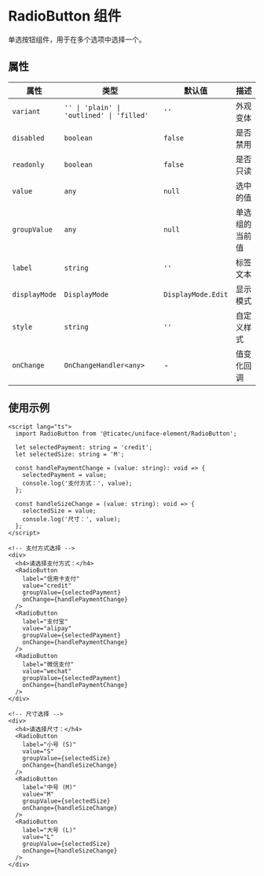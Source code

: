 # RadioButton 组件

单选按钮组件，用于在多个选项中选择一个。

## 属性

| 属性 | 类型 | 默认值 | 描述 |
|------|------|--------|------|
| `variant` | `'' \| 'plain' \| 'outlined' \| 'filled'` | `''` | 外观变体 |
| `disabled` | `boolean` | `false` | 是否禁用 |
| `readonly` | `boolean` | `false` | 是否只读 |
| `value` | `any` | `null` | 选中的值 |
| `groupValue` | `any` | `null` | 单选组的当前值 |
| `label` | `string` | `''` | 标签文本 |
| `displayMode` | `DisplayMode` | `DisplayMode.Edit` | 显示模式 |
| `style` | `string` | `''` | 自定义样式 |
| `onChange` | `OnChangeHandler<any>` | - | 值变化回调 |

## 使用示例

```svelte
<script lang="ts">
  import RadioButton from '@ticatec/uniface-element/RadioButton';
  
  let selectedPayment: string = 'credit';
  let selectedSize: string = 'M';
  
  const handlePaymentChange = (value: string): void => {
    selectedPayment = value;
    console.log('支付方式：', value);
  };
  
  const handleSizeChange = (value: string): void => {
    selectedSize = value;
    console.log('尺寸：', value);
  };
</script>

<!-- 支付方式选择 -->
<div>
  <h4>请选择支付方式：</h4>
  <RadioButton 
    label="信用卡支付"
    value="credit"
    groupValue={selectedPayment}
    onChange={handlePaymentChange}
  />
  <RadioButton 
    label="支付宝"
    value="alipay"
    groupValue={selectedPayment}
    onChange={handlePaymentChange}
  />
  <RadioButton 
    label="微信支付"
    value="wechat"
    groupValue={selectedPayment}
    onChange={handlePaymentChange}
  />
</div>

<!-- 尺寸选择 -->
<div>
  <h4>请选择尺寸：</h4>
  <RadioButton 
    label="小号 (S)"
    value="S"
    groupValue={selectedSize}
    onChange={handleSizeChange}
  />
  <RadioButton 
    label="中号 (M)"
    value="M"
    groupValue={selectedSize}
    onChange={handleSizeChange}
  />
  <RadioButton 
    label="大号 (L)"
    value="L"
    groupValue={selectedSize}
    onChange={handleSizeChange}
  />
</div>
```